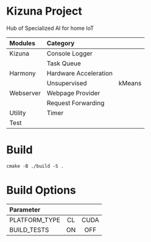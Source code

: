 # Kizuna Project
Hub of Specialized AI for home IoT

| Modules   | Category              |            |
| :-------- | :-------------------- | :--------- |
| Kizuna    | Console Logger        |            |
|           | Task Queue            |            |
| Harmony   | Hardware Acceleration |            |
|           | Unsupervised          | kMeans     |
| Webserver | Webpage Provider      |            |
|           | Request Forwarding    |            |
| Utility   | Timer                 |            |
| Test      |                       |            |

# Build
```
cmake -B ./build -S .
```

# Build Options
| Parameter     |       |        |
| :------------ | :---: | :----: |
| PLATFORM_TYPE |  CL   |  CUDA  |
| BUILD_TESTS   |  ON   |  OFF   |
